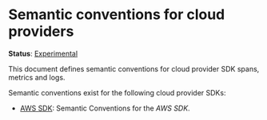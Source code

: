 # Semantic conventions for cloud providers

**Status**: [Experimental][DocumentStatus]

This document defines semantic conventions for cloud provider SDK spans, metrics and logs.

Semantic conventions exist for the following cloud provider SDKs:

* [AWS SDK](aws-sdk.md): Semantic Conventions for the *AWS SDK*.

[DocumentStatus]: https://github.com/open-telemetry/opentelemetry-specification/blob/v1.21.0/specification/document-status.md
